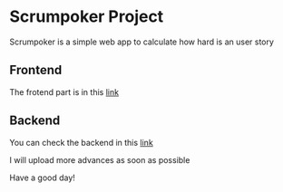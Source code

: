# Scrumpoker Project
Scrumpoker is a simple web app to calculate how hard is an user story

## Frontend
The frotend part is in this [link](https://github.com/doneber/scrumpoker-frontend)

## Backend
You can check the backend in this [link](https://github.com/doneber/scrumpoker-backend)

I will upload more advances as soon as possible

Have a good day!
